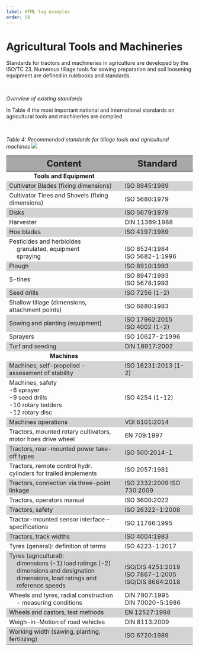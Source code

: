 ```yaml
---
label: HTML tag examples
order: 50
---
```


# Agricultural Tools and Machineries

Standards for tractors and machineries in agriculture are developed by the ISO/TC 23. Numerous tillage
tools for sowing preparation and soil loosening equipment are defined in rulebooks and standards.

<br>

_Overview of existing standards_

In Table 4 the most important national and international standards on agricultural tools and
machineries are compiled.

<br>

_Table 4: Recommended standards for tillage tools and agricultural machines_ ![](/static/img/two_star.png)

<div class="table-wrapper scrollbar overflow-hidden">
<table class="comfortable">
<thead style="font-size: 24px; background-color: #A8A8A8">
<tr>
<th><strong>Content</strong></th>
<th><strong>Standard</strong></th>
</tr>
</thead>
<tbody>
<tr style="text-align: center;"><td><strong>Tools and Equipment</strong></td></tr>
<tr style="background-color: #d3d3d3;">
<td>Cultivator Blades (fixing dimensions)</td> <td>ISO 8945:1989</td>
</tr>
<tr>
<td>Cultivator Tines and Shovels (fixing dimensions)</td> <td>ISO 5680:1979</td>
</tr>
<tr style="background-color: #d3d3d3;">
<td>Disks</td>   <td>ISO 5679:1979</td>
</tr>
<tr>
<td>Harvester</td> <td>DIN 11389:1988</td>
</tr>
<tr style="background-color: #d3d3d3;">
<td>Hoe blades</td> <td>ISO 4197:1989</td>
</tr>
<tr>
<td><div>Pesticides and herbicides</div>
<div style="padding-left: 20px;">granulated, equipment <br>
spraying</div></td> 
<td><div style="padding-top: 20px;">ISO 8524:1984 <br>
ISO 5682-1:1996</div> </td>
</tr>
<tr style="background-color: #d3d3d3;">
<td>Plough</td>   <td>ISO 8910:1993</td>
</tr>
<tr>
<td>S-tines</td> <td>ISO 8947:1993 <br> ISO 5678:1993</td>
</tr>
<tr style="background-color: #d3d3d3;">
<td>Seed drills</td>  <td> ISO 7256 (1-2)</td>
</tr>
<tr>
<td>Shallow tillage (dimensions, attachment points)</td> <td>ISO 6880:1983</td>
</tr>
<tr style="background-color: #d3d3d3;">
<td>Sowing and planting (equipment)</td> <td>ISO 17962:2015 <br> ISO 4002 (1-2)</td>
</tr>
<tr>
<td>Sprayers</td>   <td>ISO 10627-2:1996</td>
</tr>
<tr style="background-color: #d3d3d3;">
<td>Turf and seeding</td>   <td>DIN 18917:2002</td>
</tr>
<tr style="text-align: center;"><td><strong>Machines</strong></td></tr>
<tr style="background-color: #d3d3d3;">
<td>Machines, self-propelled - assessment of stability</td> <td>ISO 16231:2013 (1-2)</td>
</tr>
<tr>
<td>Machines, safety <br> -6 sprayer <br> -9 seed drills <br> -10 rotary tedders <br> -12 rotary disc</td> <td>ISO 4254 (1-12)</td>
</tr>
<tr style="background-color: #d3d3d3;">
<td>Machines operations</td>   <td>VDI 6101:2014</td>
</tr>
<tr>
<td>Tractors, mounted rotary cultivators, motor hoes drive wheel</td> <td>EN 709:1997</td>
</tr>
<tr style="background-color: #d3d3d3;">
<td>Tractors, rear-mounted power take-off types</td> <td>ISO 500:2014-1</td>
</tr>
<tr>
<td>Tractors, remote control hydr. cylinders for trailed implements</td> <td>ISO 2057:1981</td>
</tr>
<tr style="background-color: #d3d3d3;">
<td>Tractors, connection via three-point linkage</td> <td>ISO 2332:2009 ISO 730:2009</td>
</tr>
<tr>
<td>Tractors, operators manual</td>   <td>ISO 3600:2022</td>
</tr>
<tr style="background-color: #d3d3d3;">
<td>Tractors, safety</td>  <td>ISO 26322-1:2008</td>
</tr>
<tr>
<td>Tractor-mounted sensor interface – specifications</td>  <td>ISO 11786:1995</td>
</tr>
<tr style="background-color: #d3d3d3;">
<td>Tractors, track widths</td>   <td>ISO 4004:1983</td>
</tr>
<tr>
<td>Tyres (general): definition of terms</td> <td>ISO 4223-1:2017</td>
</tr>
<tr style="background-color: #d3d3d3;">
<td>
<div>Tyres (agricultural): </div>
<div style="padding-left: 20px;">dimensions (-1) load ratings (-2) <br>
dimensions and designation <br> 
dimensions, load ratings and reference speeds
</div>
</td>
<td>
<div style="padding-top: 20px;">ISO/DIS 4251:2019 <br> 
ISO 7867-1:2005 <br> 
ISO/DIS 8664:2018 </div>
</td>
</tr>
<tr>
<td>Wheels and tyres, radial construction <br>
<div style="padding-left: 20px;">- measuring conditions</div> </td> 
<td>DIN 7807:1995 <br> 
DIN 70020-5:1986</td>
</tr>
<tr style="background-color: #d3d3d3;">
<td>Wheels and castors, test methods</td>  <td>EN 12527:1998</td>
</tr>
<tr>
<td>Weigh-in-Motion of road vehicles</td>   <td>DIN 8113:2009</td>
</tr>
<tr style="background-color: #d3d3d3;">
<td>Working width (sawing, planting, fertilizing)</td> <td>ISO 6720:1989</td>
</tr>
</tbody>
</table>
</div>

